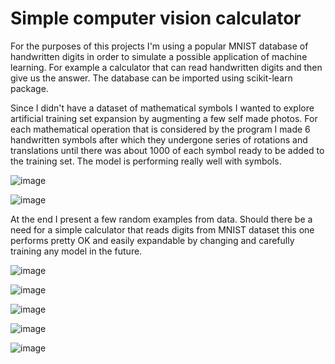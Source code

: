 # Simple computer vision calculator
For the purposes of this projects I'm using a popular MNIST database of handwritten digits in order to simulate a possible application of machine learning. For example a calculator that can read handwritten digits and then give us the answer. The database can be imported using scikit-learn package.

Since I didn't have a dataset of mathematical symbols I wanted to explore artificial training set expansion by augmenting a few self made photos. For each mathematical operation that is considered by the program I made 6 handwritten symbols after which they undergone series of rotations and translations until there was about 1000 of each symbol ready to be added to the training set. The model is performing really well with symbols.

![image](https://user-images.githubusercontent.com/23265032/132756745-fd60ddee-04c5-483b-8141-78ac9806cb46.png)

![image](https://user-images.githubusercontent.com/23265032/132756835-afd9afc5-a1f4-4a05-a79c-1e864115d0a3.png)

At the end I present a few random examples from data. Should there be a need for a simple calculator that reads digits from MNIST dataset this one performs pretty OK and easily expandable by changing and carefully training any model in the future.

![image](https://user-images.githubusercontent.com/23265032/132756970-e1e3da5d-6e15-4a02-bb87-42917e9965f2.png)

![image](https://user-images.githubusercontent.com/23265032/132756872-abc86a6a-16e5-4343-9b09-79a6da0fe7e9.png)

![image](https://user-images.githubusercontent.com/23265032/132756895-d4e14c04-7ce4-4fef-a658-3468a8670ffd.png)

![image](https://user-images.githubusercontent.com/23265032/132756922-3899c415-15a9-4b3d-b405-36669b76ff2d.png)

![image](https://user-images.githubusercontent.com/23265032/132756936-37c96e64-5e69-49fa-a7e1-f3856e58629f.png)
